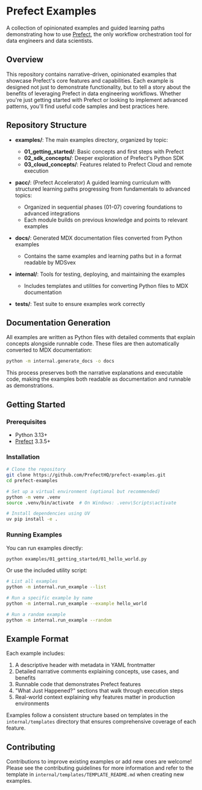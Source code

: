 # Prefect Examples

A collection of opinionated examples and guided learning paths demonstrating how to use [Prefect](https://www.prefect.io/), the only workflow orchestration tool for data engineers and data scientists.

## Overview

This repository contains narrative-driven, opinionated examples that showcase Prefect's core features and capabilities. Each example is designed not just to demonstrate functionality, but to tell a story about the benefits of leveraging Prefect in data engineering workflows. Whether you're just getting started with Prefect or looking to implement advanced patterns, you'll find useful code samples and best practices here.

## Repository Structure

- **examples/**: The main examples directory, organized by topic:
  - **01_getting_started/**: Basic concepts and first steps with Prefect
  - **02_sdk_concepts/**: Deeper exploration of Prefect's Python SDK
  - **03_cloud_concepts/**: Features related to Prefect Cloud and remote execution

- **pacc/**: (Prefect Accelerator) A guided learning curriculum with structured learning paths progressing from fundamentals to advanced topics:
  - Organized in sequential phases (01-07) covering foundations to advanced integrations
  - Each module builds on previous knowledge and points to relevant examples

- **docs/**: Generated MDX documentation files converted from Python examples
  - Contains the same examples and learning paths but in a format readable by MDSvex

- **internal/**: Tools for testing, deploying, and maintaining the examples
  - Includes templates and utilities for converting Python files to MDX documentation

- **tests/**: Test suite to ensure examples work correctly

## Documentation Generation

All examples are written as Python files with detailed comments that explain concepts alongside runnable code. These files are then automatically converted to MDX documentation:

```bash
python -m internal.generate_docs -o docs
```

This process preserves both the narrative explanations and executable code, making the examples both readable as documentation and runnable as demonstrations.

## Getting Started

### Prerequisites

- Python 3.13+
- [Prefect](https://docs.prefect.io/) 3.3.5+

### Installation

```bash
# Clone the repository
git clone https://github.com/PrefectHQ/prefect-examples.git
cd prefect-examples

# Set up a virtual environment (optional but recommended)
python -m venv .venv
source .venv/bin/activate  # On Windows: .venv\Scripts\activate

# Install dependencies using UV
uv pip install -e .
```

### Running Examples

You can run examples directly:

```bash
python examples/01_getting_started/01_hello_world.py
```

Or use the included utility script:

```bash
# List all examples
python -m internal.run_example --list

# Run a specific example by name
python -m internal.run_example --example hello_world

# Run a random example
python -m internal.run_example --random
```

## Example Format

Each example includes:

1. A descriptive header with metadata in YAML frontmatter
2. Detailed narrative comments explaining concepts, use cases, and benefits
3. Runnable code that demonstrates Prefect features
4. "What Just Happened?" sections that walk through execution steps
5. Real-world context explaining why features matter in production environments

Examples follow a consistent structure based on templates in the `internal/templates` directory that ensures comprehensive coverage of each feature.

## Contributing

Contributions to improve existing examples or add new ones are welcome! Please see the contributing guidelines for more information and refer to the template in `internal/templates/TEMPLATE_README.md` when creating new examples.
